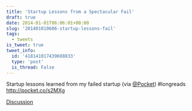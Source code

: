 ```yaml
---
title: 'Startup Lessons from a Spectacular Fail'
draft: true
date: 2014-01-01T06:06:01+00:00
slug: '201401010606-startup-lessons-fail'
tags:
  - tweets
is_tweet: true
tweet_info:
  id: '418141017439608833'
  type: 'post'
  is_thread: False
---
```




Startup lessons learned from my failed startup (via [@Pocket](https://x.com/Pocket)) #longreads <http://pocket.co/s2MXg>

[Discussion](https://x.com/sytelus/status/418141017439608833)

